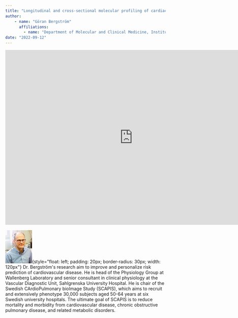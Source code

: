 ```yaml
---
title: "Longitudinal and cross-sectional molecular profiling of cardiac and metabolic disease in substudies of The Swedish CArdioPulmonary bioImage Study (SCAPIS)"
author: 
    - name: "Göran Bergström"
      affiliations: 
        - name: "Department of Molecular and Clinical Medicine, Institute of Medicine, Sahlgrenska Academy, University of Gothenburg"
date: "2022-09-12"
---
```


<iframe src="https://app.box.com/embed/s/1ozssq7omgik4kq2jypdnzxsjak4gnkd?sortColumn=date&view=list" width="800" height="550" frameborder="0" allowfullscreen webkitallowfullscreen msallowfullscreen></iframe>

![](/images/speakers/goran-bergstrom.png){style="float: left; padding: 20px; border-radius: 30px; width: 120px"} Dr. Bergström's research aim to improve and personalize risk prediction of cardiovascular disease. He is head of the Physiology Group at Wallenberg Laboratory and senior consultant in clinical physiology at the Vascular Diagnostic Unit, Sahlgrenska University Hospital. He is chair of the Swedish CArdioPulmonary bioImage Study (SCAPIS), which aims to recruit and extensively phenotype 30,000 subjects aged 50-64 years at six Swedish university hospitals. The ultimate goal of SCAPIS is to reduce mortality and morbidity from cardiovascular disease, chronic obstructive pulmonary disease, and related metabolic disorders.

